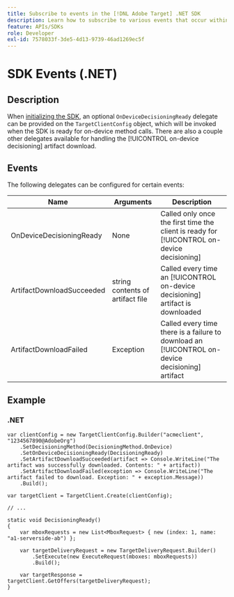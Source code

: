 ```yaml
---
title: Subscribe to events in the [!DNL Adobe Target] .NET SDK
description: Learn how to subscribe to various events that occur within the .NET SDK using the [!UICONTROL OnDeviceDecisioningHandler] object.
feature: APIs/SDKs
role: Developer
exl-id: 7578033f-3de5-4d13-9739-46ad1269ec5f
---
```

# SDK Events (.NET)

## Description

When [initializing the SDK](initialize-sdk.md), an optional `OnDeviceDecisioningReady` delegate can be provided on the `TargetClientConfig` object, which will be invoked when the SDK is ready for on-device method calls. There are also a couple other delegates available for handling the [!UICONTROL on-device decisioning] artifact download.

## Events

The following delegates can be configured for certain events:

|Name|Arguments|Description|
| --- | --- | --- |
|OnDeviceDecisioningReady|None|Called only once the first time the client is ready for [!UICONTROL on-device decisioning]|
|ArtifactDownloadSucceeded|string contents of artifact file|Called every time an [!UICONTROL on-device decisioning] artifact is downloaded|
|ArtifactDownloadFailed|Exception|Called every time there is a failure to download an [!UICONTROL on-device decisioning] artifact|

## Example

### \.NET

```dotnet {line-numbers="true"}
var clientConfig = new TargetClientConfig.Builder("acmeclient", "1234567890@AdobeOrg")
    .SetDecisioningMethod(DecisioningMethod.OnDevice)
    .SetOnDeviceDecisioningReady(DecisioningReady)
    .SetArtifactDownloadSucceeded(artifact => Console.WriteLine("The artifact was successfully downloaded. Contents: " + artifact))
    .SetArtifactDownloadFailed(exception => Console.WriteLine("The artifact failed to download. Exception: " + exception.Message))
    .Build();

var targetClient = TargetClient.Create(clientConfig);

// ...

static void DecisioningReady()
{
    var mboxRequests = new List<MboxRequest> { new (index: 1, name: "a1-serverside-ab") };

    var targetDeliveryRequest = new TargetDeliveryRequest.Builder()
        .SetExecute(new ExecuteRequest(mboxes: mboxRequests))
        .Build();

    var targetResponse = targetClient.GetOffers(targetDeliveryRequest);
}
```
